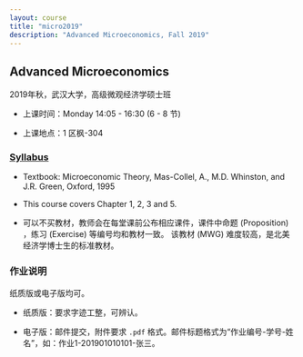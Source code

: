 ```yaml
---
layout: course
title: "micro2019"
description: "Advanced Microeconomics, Fall 2019"
---
```


## Advanced Microeconomics

2019年秋，武汉大学，高级微观经济学硕士班

- 上课时间：Monday 14:05 - 16:30 (6 - 8 节)

- 上课地点：1 区枫-304

### [Syllabus](http://sherryecon.github.io/pdf/micro_syllabus.pdf)

- Textbook: Microeconomic Theory, Mas-Collel, A., M.D. Whinston, and J.R. Green, Oxford, 1995

- This course covers Chapter 1, 2, 3 and 5. 

- 可以不买教材，教师会在每堂课前公布相应课件，课件中命题 (Proposition) ，练习 (Exercise) 等编号均和教材一致。
该教材 (MWG) 难度较高，是北美经济学博士生的标准教材。

### 作业说明

纸质版或电子版均可。

- 纸质版：要求字迹工整，可辨认。

- 电子版：邮件提交，附件要求 `.pdf` 格式。邮件标题格式为“作业编号-学号-姓名”，如：作业1-201901010101-张三。

<!--

### MWG Chapter 1

- [Lecture Notes](http://sherryecon.github.io/pdf/mwgch1.pdf)

- [Slides](http://sherryecon.github.io/pdf/mwgch1_slides.pdf)

- [Assignment 1](http://sherryecon.github.io/pdf/micro_hw1.pdf)

### MWG Chapter 2

- [Lecture Notes](http://sherryecon.github.io/pdf/mwgch2.pdf)

- [Slides](http://sherryecon.github.io/pdf/mwgch2_slides.pdf) 

- [Assignment 2](http://sherryecon.github.io/pdf/micro_hw2.pdf)

### MWG Chapter 3

- Lecture Notes [[Part 1](https://sherryecon.github.io/sherryecon.github.io/pdf/mwgch3_part1.pdf), 
[Math Review](https://sherryecon.github.io/sherryecon.github.io/pdf/MathReview_MaximizationProblem.pdf), 
[Part 2](https://sherryecon.github.io/sherryecon.github.io/pdf/mwgch3_part2.pdf)]

- Slides [[Part 1](https://sherryecon.github.io/sherryecon.github.io/pdf/mwgch3_slides_part1.pdf), 
[Math Review](https://sherryecon.github.io/sherryecon.github.io/pdf/MathReview_MaximizationProblem_slides.pdf), 
[Part 2](https://sherryecon.github.io/sherryecon.github.io/pdf/mwgch3_slides_part2.pdf)] 

- [Assignment 3](http://sherryecon.github.io/pdf/micro_hw3.pdf)

### MWG Chapter 5

- [Lecture Notes](http://sherryecon.github.io/pdf/mwgch5.pdf)

- [Slides](http://sherryecon.github.io/pdf/mwgch5_slides.pdf)

- [Assignment 4](http://sherryecon.github.io/pdf/micro_hw4.pdf)
-->
